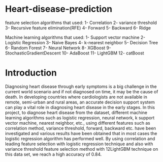 # Heart-disease-prediction
feature selection algorithms that used:
1- Correlation
2- variance threshold
3- Recursive feature elimination(RFE)
4- Forward
5- Backward
6- Ridge

Machine learning algorithms that used:
1- Support vector machine
2- Logistic Regression
3- Naive Bayes
4- k-nearest neighbor
5- Decision Tree
6- Random Forest
7- Neural Network
8- XGBoost
9- StochasticGradientDescent
10- AdaBoost
11- LightGBM
12- catBoost

# Introduction

Diagnosing heart disease through early symptoms is a big challenge in the current world scenario and if not diagnosed on time, it may be the cause of death. In developing countries where cardiologists are not available in remote, semi-urban and rural areas, an accurate decision support system can play a vital role in diagnosing heart disease in the early stages. In this project, to diagnose heart disease from the dataset, different machine learning algorithms such as logistic regression, neural network, k support vector machine, nearest neighbor, etc., using different features such as correlation method, variance threshold, forward, backward etc. have been investigated and various results have been obtained that in most cases the logistic regression algorithm has performed well.
By using correlation and leading feature selection with logistic regression technique and also with variance threshold feature selection method with 12LightGBM technique on this data set, we reach a high accuracy of 0.84.
